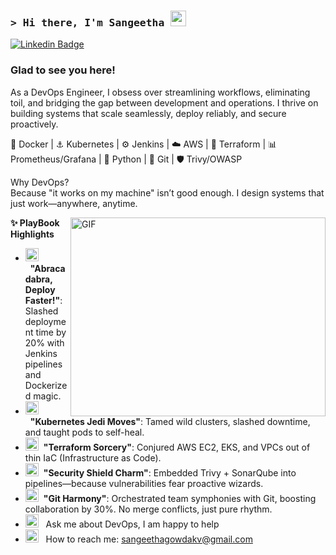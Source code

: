 ### <samp>&gt; Hi there, I'm Sangeetha </a> <img src="https://media.giphy.com/media/hvRJCLFzcasrR4ia7z/giphy.gif" width="25"> </samp>

[![Linkedin Badge](https://img.shields.io/badge/-LinkedIn-0e76a8?style=flat-square&logo=Linkedin&logoColor=white)](https://www.linkedin.com/in/sangeetha-k-v/)

### Glad to see you here! &nbsp;


As a DevOps Engineer, I obsess over streamlining workflows, eliminating toil, and bridging the gap between development and operations. I thrive on building systems that scale seamlessly, deploy reliably, and secure proactively.


🐳 Docker | ⚓ Kubernetes | ⚙️ Jenkins | ☁️ AWS | 🧱 Terraform |
📊 Prometheus/Grafana | 🐍 Python | 🌿 Git | 🛡️ Trivy/OWASP

Why DevOps?    
Because "it works on my machine" isn’t good enough. I design systems that just work—anywhere, anytime.

<img align="right" alt="GIF" src="https://github.com/Gapur/Gapur/blob/main/assets/coding.gif?raw=true" width="408" height="318" />
  

**✨ PlayBook Highlights**

- <img src="https://github.com/Gapur/Gapur/blob/main/assets/developer.gif?raw=true" width="21" />&nbsp;&nbsp;**"Abracadabra, Deploy Faster!"**: Slashed deployment time by 20% with Jenkins pipelines and Dockerized magic.
- <img src="https://github.com/Gapur/Gapur/blob/main/assets/developer.gif?raw=true" width="21" />&nbsp;&nbsp;**"Kubernetes Jedi Moves"**: Tamed wild clusters, slashed downtime, and taught pods to self-heal.
- <img src="https://github.com/Gapur/Gapur/blob/main/assets/developer.gif?raw=true" width="21" />&nbsp;&nbsp;**"Terraform Sorcery"**: Conjured AWS EC2, EKS, and VPCs out of thin IaC (Infrastructure as Code).
- <img src="https://github.com/Gapur/Gapur/blob/main/assets/developer.gif?raw=true" width="21" />&nbsp;&nbsp;**"Security Shield Charm"**: Embedded Trivy + SonarQube into pipelines—because vulnerabilities fear proactive wizards.
- <img src="https://github.com/Gapur/Gapur/blob/main/assets/developer.gif?raw=true" width="21" />&nbsp;&nbsp;**"Git Harmony"**: Orchestrated team symphonies with Git, boosting collaboration by 30%. No merge conflicts, just pure rhythm.
- <img src="https://github.com/Gapur/Gapur/blob/main/assets/message.gif?raw=true" width="21" />&nbsp;&nbsp; Ask me about DevOps, I am happy to help
- <img src="https://github.com/Gapur/Gapur/blob/main/assets/letterbox.gif?raw=true" width="21" />&nbsp;&nbsp; How to reach me: sangeethagowdakv@gmail.com


</br>
